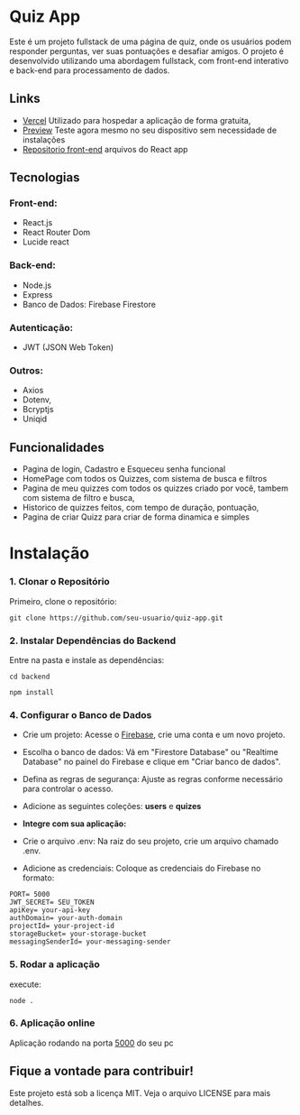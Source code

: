 # Quiz App

Este é um projeto fullstack de uma página de quiz, onde os usuários podem responder perguntas, ver suas pontuações e desafiar amigos. O projeto é desenvolvido utilizando uma abordagem fullstack, com front-end interativo e back-end para processamento de dados.

## Links

- [Vercel](https://vercel.com/) Utilizado para hospedar a aplicação de forma gratuita,
- [Preview](https://quizz-branch.vercel.app) Teste agora mesmo no seu dispositivo sem necessidade de instalações
- [Repositorio front-end](https://github.com/raphaeldev01/QuizzBranchReact) arquivos do React app

## Tecnologias

### Front-end: 
- React.js
- React Router Dom
- Lucide react
### Back-end: 
- Node.js
- Express
- Banco de Dados: Firebase Firestore
### Autenticação:
- JWT (JSON Web Token)

### Outros: 
- Axios
- Dotenv, 
- Bcryptjs
- Uniqid

## Funcionalidades

- Pagina de login, Cadastro e Esqueceu senha funcional 
- HomePage com todos os Quizzes, com sistema de busca e filtros
- Pagina de meu quizzes com todos os quizzes criado por você, tambem com sistema de filtro e busca, 
- Historico de quizzes feitos, com tempo de duração, pontuação,
- Pagina de criar Quizz para criar de forma dinamica e simples


# Instalação

### 1. Clonar o Repositório
Primeiro, clone o repositório:
```
git clone https://github.com/seu-usuario/quiz-app.git
```


### 2. Instalar Dependências do Backend
Entre na pasta e instale as dependências:

```
cd backend
```
```
npm install
```
### 4. Configurar o Banco de Dados

- Crie um projeto: Acesse o [Firebase](http://console.firebase.google.com/), crie uma conta e um novo projeto.
- Escolha o banco de dados: Vá em "Firestore Database" ou "Realtime Database" no painel do Firebase e clique em "Criar banco de dados".
- Defina as regras de segurança: Ajuste as regras conforme necessário para controlar o acesso. 
- Adicione as seguintes coleções: **users** e **quizes**

- **Integre com sua aplicação:**
- Crie o arquivo .env: Na raiz do seu projeto, crie um arquivo chamado .env.
- Adicione as credenciais: Coloque as credenciais do Firebase no formato:

```
PORT= 5000
JWT_SECRET= SEU_TOKEN
apiKey= your-api-key
authDomain= your-auth-domain
projectId= your-project-id
storageBucket= your-storage-bucket
messagingSenderId= your-messaging-sender
```

### 5. Rodar a aplicação
execute:

```
node .
```
### 6. Aplicação online

Aplicação rodando na porta [5000](http://localhost:5000) do seu pc

## Fique a vontade para contribuir! 


Este projeto está sob a licença MIT. Veja o arquivo LICENSE para mais detalhes.
